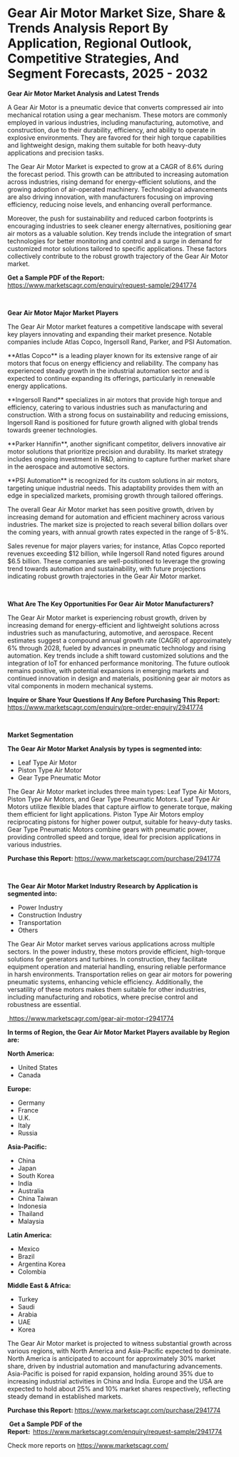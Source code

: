 <p><h1>Gear Air Motor Market Size, Share & Trends Analysis Report By Application, Regional Outlook, Competitive Strategies, And Segment Forecasts, 2025 - 2032</h1></p><p><strong>Gear Air Motor Market Analysis and Latest Trends</strong></p>
<p><p>A Gear Air Motor is a pneumatic device that converts compressed air into mechanical rotation using a gear mechanism. These motors are commonly employed in various industries, including manufacturing, automotive, and construction, due to their durability, efficiency, and ability to operate in explosive environments. They are favored for their high torque capabilities and lightweight design, making them suitable for both heavy-duty applications and precision tasks.</p><p>The Gear Air Motor Market is expected to grow at a CAGR of 8.6% during the forecast period. This growth can be attributed to increasing automation across industries, rising demand for energy-efficient solutions, and the growing adoption of air-operated machinery. Technological advancements are also driving innovation, with manufacturers focusing on improving efficiency, reducing noise levels, and enhancing overall performance.</p><p>Moreover, the push for sustainability and reduced carbon footprints is encouraging industries to seek cleaner energy alternatives, positioning gear air motors as a valuable solution. Key trends include the integration of smart technologies for better monitoring and control and a surge in demand for customized motor solutions tailored to specific applications. These factors collectively contribute to the robust growth trajectory of the Gear Air Motor market.</p></p>
<p><strong>Get a Sample PDF of the Report:&nbsp;</strong> <a href="https://www.marketscagr.com/enquiry/request-sample/2941774?utm_campaign=2106&utm_medium=2&utm_source=Github&utm_content=ia&utm_term=15032025&utm_id=gear-air-motor">https://www.marketscagr.com/enquiry/request-sample/2941774</a></p>
<p>&nbsp;</p>
<p><strong>Gear Air Motor Major Market Players</strong></p>
<p><p>The Gear Air Motor market features a competitive landscape with several key players innovating and expanding their market presence. Notable companies include Atlas Copco, Ingersoll Rand, Parker, and PSI Automation.</p><p>**Atlas Copco** is a leading player known for its extensive range of air motors that focus on energy efficiency and reliability. The company has experienced steady growth in the industrial automation sector and is expected to continue expanding its offerings, particularly in renewable energy applications.</p><p>**Ingersoll Rand** specializes in air motors that provide high torque and efficiency, catering to various industries such as manufacturing and construction. With a strong focus on sustainability and reducing emissions, Ingersoll Rand is positioned for future growth aligned with global trends towards greener technologies. </p><p>**Parker Hannifin**, another significant competitor, delivers innovative air motor solutions that prioritize precision and durability. Its market strategy includes ongoing investment in R&D, aiming to capture further market share in the aerospace and automotive sectors. </p><p>**PSI Automation** is recognized for its custom solutions in air motors, targeting unique industrial needs. This adaptability provides them with an edge in specialized markets, promising growth through tailored offerings.</p><p>The overall Gear Air Motor market has seen positive growth, driven by increasing demand for automation and efficient machinery across various industries. The market size is projected to reach several billion dollars over the coming years, with annual growth rates expected in the range of 5-8%.</p><p>Sales revenue for major players varies; for instance, Atlas Copco reported revenues exceeding $12 billion, while Ingersoll Rand noted figures around $6.5 billion. These companies are well-positioned to leverage the growing trend towards automation and sustainability, with future projections indicating robust growth trajectories in the Gear Air Motor market.</p></p>
<p>&nbsp;</p>
<p><strong>What Are The Key Opportunities For Gear Air Motor Manufacturers?</strong></p>
<p><p>The Gear Air Motor market is experiencing robust growth, driven by increasing demand for energy-efficient and lightweight solutions across industries such as manufacturing, automotive, and aerospace. Recent estimates suggest a compound annual growth rate (CAGR) of approximately 6% through 2028, fueled by advances in pneumatic technology and rising automation. Key trends include a shift toward customized solutions and the integration of IoT for enhanced performance monitoring. The future outlook remains positive, with potential expansions in emerging markets and continued innovation in design and materials, positioning gear air motors as vital components in modern mechanical systems.</p></p>
<p><strong>Inquire or Share Your Questions If Any Before Purchasing This Report:</strong> <a href="https://www.marketscagr.com/enquiry/pre-order-enquiry/2941774?utm_campaign=2106&utm_medium=2&utm_source=Github&utm_content=ia&utm_term=15032025&utm_id=gear-air-motor">https://www.marketscagr.com/enquiry/pre-order-enquiry/2941774</a></p>
<p>&nbsp;</p>
<p><strong>Market Segmentation</strong></p>
<p><strong>The Gear Air Motor Market Analysis by types is segmented into:</strong></p>
<p><ul><li>Leaf Type Air Motor</li><li>Piston Type Air Motor</li><li>Gear Type Pneumatic Motor</li></ul></p>
<p><p>The Gear Air Motor market includes three main types: Leaf Type Air Motors, Piston Type Air Motors, and Gear Type Pneumatic Motors. Leaf Type Air Motors utilize flexible blades that capture airflow to generate torque, making them efficient for light applications. Piston Type Air Motors employ reciprocating pistons for higher power output, suitable for heavy-duty tasks. Gear Type Pneumatic Motors combine gears with pneumatic power, providing controlled speed and torque, ideal for precision applications in various industries.</p></p>
<p><strong>Purchase this Report:&nbsp;</strong><a href="https://www.marketscagr.com/purchase/2941774?utm_campaign=2106&utm_medium=2&utm_source=Github&utm_content=ia&utm_term=15032025&utm_id=gear-air-motor">https://www.marketscagr.com/purchase/2941774</a></p>
<p>&nbsp;</p>
<p><strong>The Gear Air Motor Market Industry Research by Application is segmented into:</strong></p>
<p><ul><li>Power Industry</li><li>Construction Industry</li><li>Transportation</li><li>Others</li></ul></p>
<p><p>The Gear Air Motor market serves various applications across multiple sectors. In the power industry, these motors provide efficient, high-torque solutions for generators and turbines. In construction, they facilitate equipment operation and material handling, ensuring reliable performance in harsh environments. Transportation relies on gear air motors for powering pneumatic systems, enhancing vehicle efficiency. Additionally, the versatility of these motors makes them suitable for other industries, including manufacturing and robotics, where precise control and robustness are essential.</p></p>
<p><a href="https://www.marketscagr.com/gear-air-motor-r2941774?utm_campaign=2106&utm_medium=2&utm_source=Github&utm_content=ia&utm_term=15032025&utm_id=gear-air-motor">&nbsp;https://www.marketscagr.com/gear-air-motor-r2941774</a></p>
<p><strong>In terms of Region, the Gear Air Motor Market Players available by Region are:</strong></p>
<p>
    <p> <strong> North America: </strong>
        <ul>
            <li>United States</li>
            <li>Canada</li>
        </ul>
        </p> 
    <p> <strong> Europe: </strong>
        <ul>
            <li>Germany</li>
            <li>France</li>
            <li>U.K.</li>
            <li>Italy</li>
            <li>Russia</li>
        </ul>
        </p> 
    <p> <strong> Asia-Pacific: </strong>
        <ul>
            <li>China</li>
            <li>Japan</li>
            <li>South Korea</li>
            <li>India</li>
            <li>Australia</li>
            <li>China Taiwan</li>
            <li>Indonesia</li>
            <li>Thailand</li>
            <li>Malaysia</li>
        </ul>
        </p> 
    <p> <strong> Latin America: </strong>
        <ul>
            <li>Mexico</li>
            <li>Brazil</li>
            <li>Argentina Korea</li>
            <li>Colombia</li>
        </ul>
        </p> 
    <p> <strong> Middle East & Africa: </strong>
        <ul>
            <li>Turkey</li>
            <li>Saudi</li>
            <li>Arabia</li>
            <li>UAE</li>
            <li>Korea</li>
        </ul>
    </p>
    </p>
<p><p>The Gear Air Motor market is projected to witness substantial growth across various regions, with North America and Asia-Pacific expected to dominate. North America is anticipated to account for approximately 30% market share, driven by industrial automation and manufacturing advancements. Asia-Pacific is poised for rapid expansion, holding around 35% due to increasing industrial activities in China and India. Europe and the USA are expected to hold about 25% and 10% market shares respectively, reflecting steady demand in established markets.</p></p>
<p><strong>Purchase this Report: </strong><a href="https://www.marketscagr.com/purchase/2941774?utm_campaign=2106&utm_medium=2&utm_source=Github&utm_content=ia&utm_term=15032025&utm_id=gear-air-motor">https://www.marketscagr.com/purchase/2941774</a></p>
<p>&nbsp;<strong>Get a Sample PDF of the Report:&nbsp;&nbsp;</strong><a href="https://www.marketscagr.com/enquiry/request-sample/2941774?utm_campaign=2106&utm_medium=2&utm_source=Github&utm_content=ia&utm_term=15032025&utm_id=gear-air-motor">https://www.marketscagr.com/enquiry/request-sample/2941774</a></p>
<p><strong></strong></p>
<p>Check more reports on <a href="https://www.marketscagr.com/?utm_campaign=2106&utm_medium=2&utm_source=Github&utm_content=ia&utm_term=15032025&utm_id=gear-air-motor">https://www.marketscagr.com/</a></p>